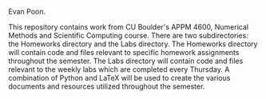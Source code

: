 Evan Poon.

This repository contains work from CU Boulder's APPM 4600, Numerical Methods and Scientific Computing course. 
There are two subdirectories: the Homeworks directory and the Labs directory. The Homeworks directory will contain
code and files relevant to specific homework assignments throughout the semester. The Labs directory will
contain code and files relevant to the weekly labs which are completed every Thursday. A combination of Python
and LaTeX will be used to create the various documents and resources utilized throughout the semester. 
